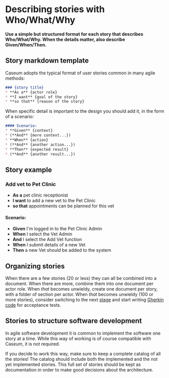 # Describing stories with Who/What/Why

**Use a simple but structured format for each story that describes Who/What/Why. When the details matter, also describe Given/When/Then.**

## Story markdown template
Caseum adopts the typical format of user stories common in many agile methods:

```markdown
### {story title}
* **As a** {actor role}
* **I want** {goal of the story}
* **so that** {reason of the story}
```

When specific detail is important to the design you should add it, in the form of a scenario:

```markdown
#### Scenario:
* **Given** {context}
* (**And** {more context...})
* **When** {action}
* (**And** {another action...})
* **Then** {expected result}
* (**And** {another result...})
```

## Story example

### Add vet to Pet Clinic
* **As a** pet clinic receptionist
* **I want** to add a new vet to the Pet Clinic
* **so that** appointments can be planned for this vet

#### Scenario:
* **Given** I'm logged in to the Pet Clinic Admin
* **When** I select the Vet Admin
* **And** I select the Add Vet function
* **When** I submit details of a new Vet
* **Then** a new Vet should be added to the system

## Organizing stories

When there are a few stories (20 or less) they can all be combined into a document. When there are more, combine them into one document per actor role. When _that_ becomes unwieldy, create one document per story, with a folder of section per actor. When _that_ becomes unwieldy (100 or more stories), consider switching to the next [stage](../guides/stages.md) and start writing [Gherkin code](gherkin-code.md) for acceptance tests.

## Stories to structure software development

In agile software development it is common to implement the software one story at a time. While this way of working is of course compatible with Caseum, it is not required.

If you decide to work this way, make sure to keep a complete catalog of all the stories! The catalog should include both the implemented and the not yet implemented stories. This full set of stories should be kept as documentation in order to make good decisions about the architecture.
